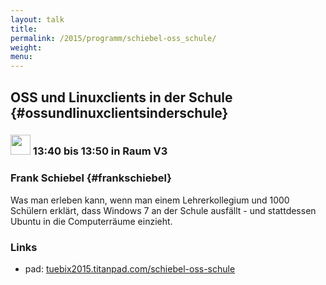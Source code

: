 ```yaml
---
layout: talk
title:
permalink: /2015/programm/schiebel-oss_schule/
weight: 
menu:
---
```

## OSS und Linuxclients in der Schule {#ossundlinuxclientsinderschule}

### <img height = "32" src="../../../images/talk.svg"> 13:40 bis 13:50 in Raum V3

### Frank Schiebel {#frankschiebel}

Was man erleben kann, wenn man einem Lehrerkollegium und 1000 Schülern erklärt, dass Windows 7 an der Schule ausfällt - und stattdessen Ubuntu in die Computerräume einzieht.

### Links

- pad: <a href="https://tuebix2015.titanpad.com/schiebel-oss-schule" target="_blank">tuebix2015.titanpad.com/schiebel-oss-schule</a>
